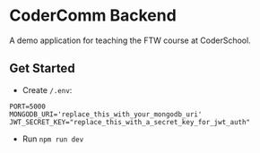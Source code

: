 # CoderComm Backend

A demo application for teaching the FTW course at CoderSchool.

## Get Started

- Create `/.env`:

```
PORT=5000
MONGODB_URI='replace_this_with_your_mongodb_uri'
JWT_SECRET_KEY="replace_this_with_a_secret_key_for_jwt_auth"
```

- Run `npm run dev`
